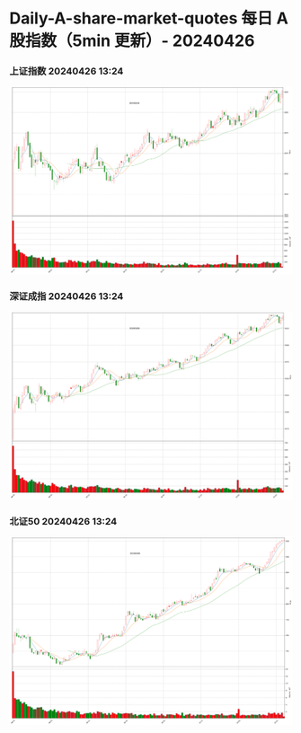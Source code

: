 
# Daily-A-share-market-quotes 每日 A 股指数（5min 更新）- 20240426

### 上证指数 20240426 13:24
![](./fig/2024/4/20240426-sh000001.png)

### 深证成指 20240426 13:24
![](./fig/2024/4/20240426-sz399001.png)

### 北证50 20240426 13:24
![](./fig/2024/4/20240426-bj899050.png)
